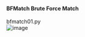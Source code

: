 #### BFMatch Brute Force Match
bfmatch01.py<br>
![image](https://cloud.githubusercontent.com/assets/17031124/23159930/fce2c4ea-f867-11e6-8875-d5f5959faddd.png)<br>
